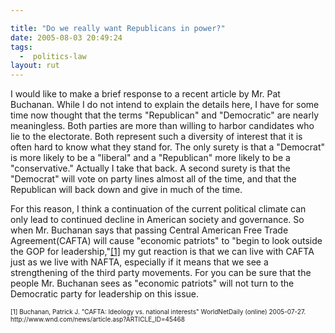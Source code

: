 ```yaml
---

title: "Do we really want Republicans in power?"
date: 2005-08-03 20:49:24
tags:
  -  politics-law
layout: rut
---
```


<p>I would like to make a brief response to a recent article by Mr. Pat Buchanan.  While I do not intend to explain the details here, I have for some time now thought that the terms "Republican" and "Democratic" are nearly meaningless.  Both parties are more than willing to harbor candidates who lie to the electorate. Both represent such a diversity of interest that it is often hard to know what they stand for.  The only surety is that a "Democrat" is more likely to be a "liberal" and a "Republican" more likely to be a "conservative."  Actually I take that back.  A second surety is that the "Democrat" will vote on party lines almost all of the time, and that the Republican will back down and give in much of the time.</p>  <p>For this reason, I think a continuation of the current political climate can only lead to continued decline in American society and governance.  So when Mr. Buchanan says that passing Central American Free Trade Agreement(CAFTA) will cause "economic patriots" to "begin to look outside the GOP for leadership,"<a href="http://www.wnd.com/news/article.asp?ARTICLE_ID=45468">[1]</a> my gut reaction is that we can live with CAFTA just as we live with NAFTA, especially if it means that we see a strengthening of the third party movements.  For you can be sure that the people Mr. Buchanan sees as "economic patriots" will not turn to the Democratic party for leadership on this issue.</p>  <font size="-2"> [1] Buchanan, Patrick J. "CAFTA: Ideology vs. national interests" WorldNetDaily (online) 2005-07-27. http://www.wnd.com/news/article.asp?ARTICLE_ID=45468<br  /> </font>

